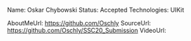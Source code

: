 Name: Oskar Chybowski
Status: Accepted
Technologies: UIKit

AboutMeUrl: https://github.com/Oschly
SourceUrl: https://github.com/Oschly/SSC20_Submission
VideoUrl: 

<!---
EXAMPLE
Name: John Appleseed
Status: Submitted <or> Winner <or> Distinguished <or> Rejected
Technologies: SwiftUI, RealityKit, CoreGraphic

AboutMeUrl: https://linkedin.com/in/johnappleseed
SourceUrl: https://github.com/johnappleseed/wwdc2025
VideoUrl: https://youtu.be/ABCDE123456
-->
